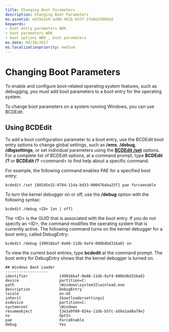 ```yaml
---
title: Changing Boot Parameters
description: Changing Boot Parameters
ms.assetid: e835e1e9-ad80-462b-b55f-2fa0e55009a5
keywords:
- boot entry parameters WDK
- boot parameters WDK
- boot options WDK , boot parameters
ms.date: 04/20/2017
ms.localizationpriority: medium
---
```


# Changing Boot Parameters

To enable and configure boot-related operating system features, such as debugging, you must add boot parameters to a boot entry for the operating system.

To change boot parameters on a system running Windows, you can use BCDEdit.

## <span id="using_bcdedit"></span><span id="USING_BCDEDIT"></span>Using BCDEdit

To add a boot configuration parameter to a boot entry, use the BCDEdit boot entry options to change global settings, such as **/ems**, **/debug**, **/dbgsettings**, or set individual parameters using the [**BCDEdit /set**](./bcdedit--set.md) options. For a complete list of BCDEdit options, at a command prompt, type **BCDEdit /?** or **BCDEdit /?** &lt;command&gt; to find help about a specific command.

For example, the following command enables PAE for a specified boot entry:

```
bcdedit /set {802d5e32-0784-11da-bd33-000476eba25f} pae forceenable
```

To turn the kernel debugger on or off, use the **/debug** option with the following syntax:

```
bcdedit /debug <ID> [on | off]
```

The &lt;ID&gt; is the GUID that is associated with the boot entry. If you do not specify an &lt;ID&gt;, the command modifies the operating system that is currently active. The following command turns on the kernel debugger for a boot entry, called DebugEntry:

```
bcdedit /debug {49916baf-0e08-11db-9af4-000bdbd316a0} on
```

To view the current boot entries, type **bcdedit** at the command prompt. The boot entry for DebugEntry shows that the kernel debugger is turned on.

```
## Windows Boot Loader
-------------------
identifier              {49916baf-0e08-11db-9af4-000bdbd316a0}
device                  partition=C:
path                    \Windows\system32\winload.exe
description             DebugEntry
locale                  en-US
inherit                 {bootloadersettings}
osdevice                partition=C:
systemroot              \Windows
resumeobject            {3e3a9f69-024a-11db-b5fc-a50a1ad8a70e}
nx                      OptIn
pae                     ForceEnable
debug                   Yes
```